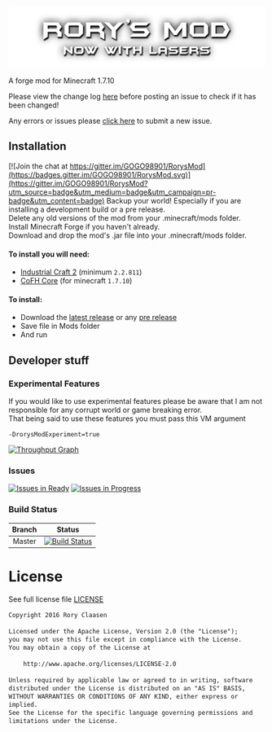 [![Rory's Mod Logo](/src/main/resources/assets/rorysmod/textures/logo.png)](http://gogo98901.github.io/RorysMod/)

A forge mod for Minecraft 1.7.10

Please view the change log [here](https://github.com/GOGO98901/RorysMod/blob/master/change.log.md#change-log) before posting an issue to check if it has been changed!

Any errors or issues please [click here](https://github.com/GOGO98901/RorysMod/issues/new) to submit a new issue.


## Installation

[![Join the chat at https://gitter.im/GOGO98901/RorysMod](https://badges.gitter.im/GOGO98901/RorysMod.svg)](https://gitter.im/GOGO98901/RorysMod?utm_source=badge&utm_medium=badge&utm_campaign=pr-badge&utm_content=badge)
Backup your world! Especially if you are installing a development build or a pre release.<br>
Delete any old versions of the mod from your .minecraft/mods folder.<br>
Install Minecraft Forge if you haven't already.<br>
Download and drop the mod's .jar file into your .minecraft/mods folder.

#### To install you will need:
- [Industrial Craft 2](http://www.industrial-craft.net/) (minimum `2.2.811`)
- [CoFH Core](http://www.teamcofh.com) (for minecraft `1.7.10`)

#### To install:
- Download the [latest release](https://github.com/GOGO98901/RorysMod/releases/latest) or any [pre release](https://github.com/GOGO98901/RorysMod/releases)
- Save file in Mods folder
- And run

## Developer stuff
### Experimental Features
If you would like to use experimental features please be aware that I am not responsible for any corrupt world
or game breaking error.<br>
That being said to use these features you must pass this VM argument
```
-DrorysModExperiment=true
```
[![Throughput Graph](https://graphs.waffle.io/GOGO98901/RorysMod/throughput.svg)](https://waffle.io/GOGO98901/RorysMod/metrics)
### Issues
[![Issues in Ready](https://badge.waffle.io/GOGO98901/RorysMod.png?label=ready&title=Ready)](https://waffle.io/GOGO98901/RorysMod)
[![Issues in Progress](https://badge.waffle.io/GOGO98901/RorysMod.png?label=in%20progress&title=In%20Progress)](https://waffle.io/GOGO98901/RorysMod)
### Build Status
|Branch| Status|
|:----:|:-----:|
|Master|[![Build Status](https://travis-ci.org/GOGO98901/RorysMod.svg?branch=master)](https://travis-ci.org/GOGO98901/RorysMod)|

# License
See full license file [LICENSE](https://github.com/GOGO98901/RorysMod/blob/master/LICENSE)
```
Copyright 2016 Rory Claasen

Licensed under the Apache License, Version 2.0 (the "License");
you may not use this file except in compliance with the License.
You may obtain a copy of the License at

    http://www.apache.org/licenses/LICENSE-2.0

Unless required by applicable law or agreed to in writing, software
distributed under the License is distributed on an "AS IS" BASIS,
WITHOUT WARRANTIES OR CONDITIONS OF ANY KIND, either express or implied.
See the License for the specific language governing permissions and
limitations under the License.
```


